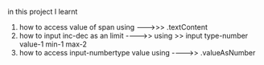 in this project I learnt
1. how to access value of span using --->>> .textContent
2. how to input inc-dec as an limit ---->>  using >> input type-number value-1 min-1 max-2
3. how to access input-numbertype value  using ---->> .valueAsNumber